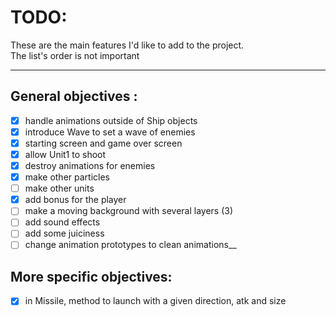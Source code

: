 # TODO:
These are the main features I'd like to add to the project.  
The list's order is not important  

-------------------------------------------------------------
## General objectives :

- [x] handle animations outside of Ship objects  
- [x] introduce Wave to set a wave of enemies  
- [x] starting screen and game over screen  
- [x] allow Unit1 to shoot  
- [x] destroy animations for enemies  
- [x] make other particles
- [ ] make other units  
- [x] add bonus for the player  
- [ ] make a moving background with several layers (3)  
- [ ] add sound effects  
- [ ] add some juiciness  
- [ ] change animation prototypes to clean animations__

## More specific objectives:

- [x] in Missile, method to launch with a given direction, atk and size
